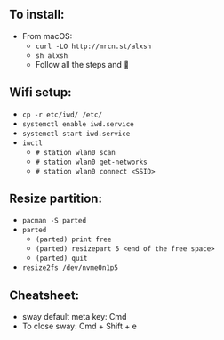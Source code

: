 ## To install:
  * From macOS:
    * `curl -LO http://mrcn.st/alxsh`
    * `sh alxsh`
    * Follow all the steps and :tada:

## Wifi setup:
  * `cp -r etc/iwd/ /etc/`
  * `systemctl enable iwd.service`
  * `systemctl start iwd.service`
  * `iwctl`
    * `# station wlan0 scan`
    * `# station wlan0 get-networks`
    * `# station wlan0 connect <SSID>`

## Resize partition:
  * `pacman -S parted`
  * `parted`
    * `(parted) print free`
    * `(parted) resizepart 5 <end of the free space>`
    * `(parted) quit`
  * `resize2fs /dev/nvme0n1p5`

## Cheatsheet:
  * sway default meta key: Cmd
  * To close sway: Cmd + Shift + e
